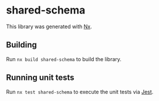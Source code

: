 # shared-schema

This library was generated with [Nx](https://nx.dev).

## Building

Run `nx build shared-schema` to build the library.

## Running unit tests

Run `nx test shared-schema` to execute the unit tests via [Jest](https://jestjs.io).
